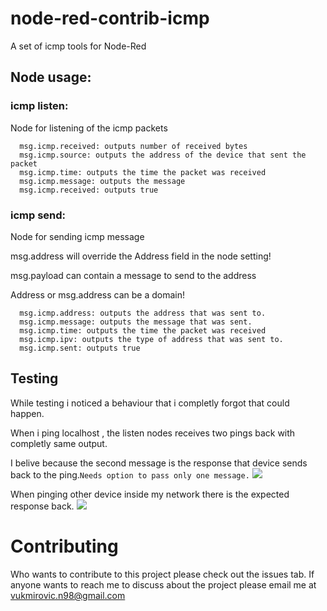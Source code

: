 # node-red-contrib-icmp
A set of icmp tools for Node-Red

## Node usage:
### icmp listen:
Node for listening of the icmp packets
```
  msg.icmp.received: outputs number of received bytes
  msg.icmp.source: outputs the address of the device that sent the packet
  msg.icmp.time: outputs the time the packet was received
  msg.icmp.message: outputs the message
  msg.icmp.received: outputs true
```
### icmp send:
Node for sending icmp message

msg.address will override the Address field in the node setting! 

msg.payload can contain a message to send to the address

Address or msg.address can be a domain!
```
  msg.icmp.address: outputs the address that was sent to.
  msg.icmp.message: outputs the message that was sent.
  msg.icmp.time: outputs the time the packet was received
  msg.icmp.ipv: outputs the type of address that was sent to.
  msg.icmp.sent: outputs true
```

## Testing
While testing i noticed a behaviour that i completly forgot that could happen.

When i ping localhost , the listen nodes receives two pings back with completly same output.

I belive because the second message is the response that device sends back to the ping.```Needs option to pass only one message.```
![](https://user-images.githubusercontent.com/53474043/78057721-7b062180-7387-11ea-9960-0a05d01dd4e6.png)

When pinging other device inside my network there is the expected response back.
![](https://user-images.githubusercontent.com/53474043/78054120-ddf4ba00-7381-11ea-9f12-0c1f118a0a79.png)



# Contributing 
Who wants to contribute to this project please check out the issues tab.
If anyone wants to reach me to discuss about the project please email me at vukmirovic.n98@gmail.com
